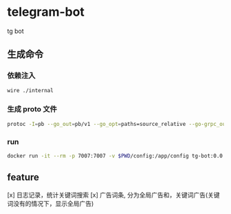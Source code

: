 # telegram-bot

tg bot

## 生成命令

### 依赖注入

```bash
wire ./internal
```

### 生成 proto 文件

```bash
protoc -I=pb --go_out=pb/v1 --go_opt=paths=source_relative --go-grpc_out=pb/v1 --go-grpc_opt=paths=source_relative pb/tg.proto

```

### run

```bash
docker run -it --rm -p 7007:7007 -v $PWD/config:/app/config tg-bot:0.0.1
```

## feature

[x] 日志记录，统计关键词搜索
[x] 广告词条, 分为全局广告和，关键词广告(关键词没有的情况下，显示全局广告)
